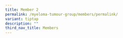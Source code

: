 ```yaml
---
title: Member 2
permalink: /myeloma-tumour-group/members/permalink/
variant: tiptap
description: ""
third_nav_title: Members
---
```


